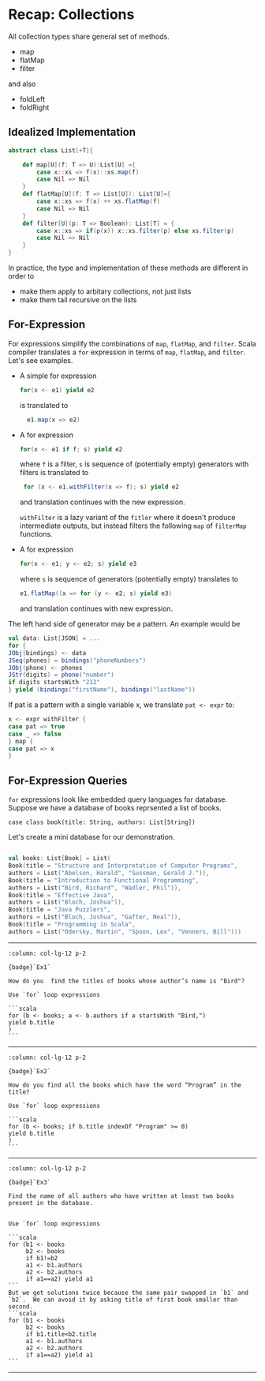 # Recap: Collections

All collection types share general set of methods.

- map
- flatMap
- filter

and also

- foldLeft
- foldRight


## Idealized Implementation

```scala
abstract class List[+T]{

    def map[U](f: T => U):List[U] ={
        case x::xs => f(x)::xs.map(f)
        case Nil => Nil
    }
    def flatMap[U](f: T => List[U]): List[U]={
        case x::xs => f(x) ++ xs.flatMap(f)
        case Nil => Nil
    }
    def filter[U](p: T => Boolean): List[T] = {
        case x::xs => if(p(x)) x::xs.filter(p) else xs.filter(p)
        case Nil => Nil
    }
}
```

In practice, the type and implementation of these methods are different in order to

- make them apply to arbitary collections, not just lists
- make them tail recursive on the lists


## For-Expression

For expressions simplify the combinations of `map`, `flatMap`, and `filter`. Scala compiler translates a `for` expression in terms of `map`, `flatMap`, and `filter`. Let's see examples.

- A simple for expression
  ```scala
  for(x <- e1) yield e2
  ```
  is translated to

  ```scala
    e1.map(x => e2)
  ```

- A for expression
   ```scala
   for(x <- e1 if f; s) yield e2
   ```
   where `f` is a filter, `s` is sequence of (potentially empty) generators with filters is translated to

   ```scala
    for (x <- e1.withFilter(x => f); s) yield e2
   ```
   and translation continues with the new expression.

   `withFilter` is a lazy variant of the `fitler` where it doesn't produce intermediate outputs, but instead filters the following `map` of `filterMap` functions.

- A for expression
    ```scala
    for(x <- e1; y <- e2; s) yield e3
    ```
    where `s` is sequence of generators (potentially empty) translates to

    ```scala
    e1.flatMap((x => for (y <- e2; s) yield e3)
    ```
    and translation continues with new expression.

The left hand side of generator may be a pattern. An example would be

```scala
val data: List[JSON] = ...
for {
JObj(bindings) <- data
JSeq(phones) = bindings("phoneNumbers")
JObj(phone) <- phones
JStr(digits) = phone("number")
if digits startsWith "212"
} yield (bindings("firstName"), bindings("lastName"))
```

If pat is a pattern with a single variable x, we translate
`pat <- expr` to:

```scala
x <- expr withFilter {
case pat => true
case _ => false
} map {
case pat => x
}
```

## For-Expression Queries

`for` expressions look like embedded query languages for database. Suppose we have a database of books reprsented a list of books.

`case class book(title: String, authors: List[String])`

Let's create a mini database for our demonstration.


```scala

val books: List[Book] = List(
Book(title = "Structure and Interpretation of Computer Programs",
authors = List("Abelson, Harald", "Sussman, Gerald J.")),
Book(title = "Introduction to Functional Programming",
authors = List("Bird, Richard", "Wadler, Phil")),
Book(title = "Effective Java",
authors = List("Bloch, Joshua")),
Book(title = "Java Puzzlers",
authors = List("Bloch, Joshua", "Gafter, Neal")),
Book(title = "Programming in Scala",
authors = List("Odersky, Martin", "Spoon, Lex", "Venners, Bill")))

```

-----------------------------------------------------------------------------------------------------------

````{panels}
:column: col-lg-12 p-2

{badge}`Ex1`

How do you  find the titles of books whose author’s name is "Bird"?

Use `for` loop expressions
````

````{dropdown} Ex1 solution
```scala
for (b <- books; a <- b.authors if a startsWith "Bird,")
yield b.title
)
```
````
-------------------------------------------------------------------------------------------------------

````{panels}
:column: col-lg-12 p-2

{badge}`Ex2`

How do you find all the books which have the word “Program” in the title?

Use `for` loop expressions
````

````{dropdown} Ex2 solution
```scala
for (b <- books; if b.title indexOf "Program" >= 0)
yield b.title
)
```
````
-----------------------------------------------------------------------------------------------------------

````{panels}
:column: col-lg-12 p-2

{badge}`Ex3`

Find the name of all authors who have written at least two books present in the database.


Use `for` loop expressions
````

````{dropdown} Ex3 solution
```scala
for (b1 <- books
     b2 <- books
     if b1!=b2
     a1 <- b1.authors
     a2 <- b2.authors
     if a1==a2) yield a1
```
But we get solutions twice because the same pair swapped in `b1` and `b2`.  We can avoid it by asking title of first book smaller than second.
```scala
for (b1 <- books
     b2 <- books
     if b1.title<b2.title
     a1 <- b1.authors
     a2 <- b2.authors
     if a1==a2) yield a1
```
````

-----------------------------------------------------------------------------------------------------------
